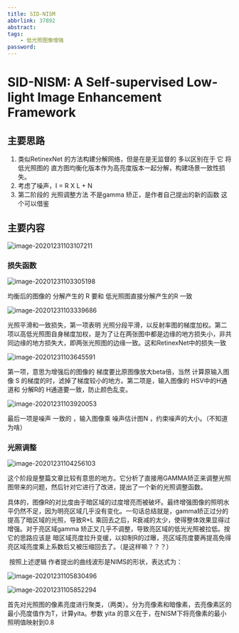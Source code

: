 ```yaml
---
title: SID-NISM
abbrlink: 37892
abstract:
tags:
	- 低光照图像增强
password:
---
```



<!--more-->

# SID-NISM: A Self-supervised Low-light Image Enhancement Framework

## 主要思路

1. 类似RetinexNet 的方法构建分解网络，但是在是无监督的 多以区别在于  它 将低光照图的  直方图均衡化版本作为高亮度版本一起分解，构建场景一致性损失。
2. 考虑了噪声，I = R X L + N
3. 第二阶段的 光照调整方法 不是gamma 矫正，是作者自己提出的新的函数  这个可以借鉴



## 主要内容

![image-20201231103107211](https://cdn.jsdelivr.net/gh/changruowang/cloudimg/img/20210508212012.png)

### 损失函数

![image-20201231103305198](https://cdn.jsdelivr.net/gh/changruowang/cloudimg/img/20210508212017.png)

均衡后的图像的 分解产生的 R 要和 低光照图直接分解产生的R 一致

![image-20201231103339686](https://cdn.jsdelivr.net/gh/changruowang/cloudimg/img/20210508212022.png)

光照平滑和一致损失，第一项表明 光照分段平滑，以反射率图的梯度加权。第二项以高低光照图自身梯度加权，是为了让在两张图中都是边缘的地方损失小，非共同边缘的地方损失大，即两张光照图的边缘一致。这和RetinexNet中的损失一致

![image-20201231103645591](https://cdn.jsdelivr.net/gh/changruowang/cloudimg/img/20210508212027.png)

第一项，意思为增强后的图像的 梯度要比原图像放大beta倍，当然 计算原输入图像 S 的梯度的时，滤掉了梯度较小的地方。第二项是，输入图像的 HSV中的H通道和 分解R的  H通道要一致，防止颜色乱变。

![image-20201231103920053](https://cdn.jsdelivr.net/gh/changruowang/cloudimg/img/20210508212032.png)

最后一项是噪声 一致的 ，输入图像乘 噪声估计图N ，约束噪声的大小。（不知道为啥）

### 光照调整

![image-20201231104256103](https://cdn.jsdelivr.net/gh/changruowang/cloudimg/img/20210508212037.png)

​		这个阶段是整篇文章比较有意思的地方。它分析了直接用GAMMA矫正来调整光照图带来的问题，然后针对它进行了改进，提出了一个新的光照调整函数。

​		具体的，图像R的对比度由于暗区域的过度增亮而被破坏。最终增强图像的照明水平仍然不足，因为明亮区域几乎没有变化。一句话总结就是，gamma矫正过分的提高了暗区域的光照，导致R*L 乘回去之后，R衰减的太少，使得整体效果显得过增强。对于亮区域gamma 矫正又几乎不调整，导致亮区域的低光光照被拉低。按它的思路应该是  暗区域亮度拉升变缓，以抑制R的过曝，亮区域亮度要再提高免得亮区域亮度乘上系数后又被压缩回去了。（是这样嘛？？？）

​		按照上述逻辑 作者提出的曲线波形是NIMS的形状，表达式为：

![image-20201231105830496](https://cdn.jsdelivr.net/gh/changruowang/cloudimg/img/20210508212042.png)

![image-20201231105852294](https://cdn.jsdelivr.net/gh/changruowang/cloudimg/img/20210508212047.png)

首先对光照图的像素亮度进行聚类，（两类）。分为亮像素和暗像素，去亮像素区的最小亮度值作为T，计算yita。参数 yita 的意义在于，在NISM下将亮像素的最小照明值映射到0.8 



